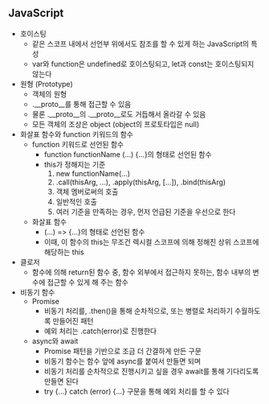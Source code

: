 ## JavaScript

- 호이스팅
  - 같은 스코프 내에서 선언부 위에서도 참조를 할 수 있게 하는 JavaScript의 특성
  - var와 function은 undefined로 호이스팅되고, let과 const는 호이스팅되지 않는다
- 원형 (Prototype)
  - 객체의 원형
  - .__proto__를 통해 접근할 수 있음
  - 물론 .__proto__의 .__proto__로도 거듭해서 올라갈 수 있음
  - 모든 객체의 조상은 object (object의 프로토타입은 null)
- 화살표 함수와 function 키워드의 함수
  - function 키워드로 선언된 함수
    - function functionName (...) {...}의 형태로 선언된 함수
    - this가 정해지는 기준
      1. new functionName(...)
      2. .call(thisArg, ...), .apply(thisArg, [...]), .bind(thisArg)
      3. 객체 멤버로써의 호출
      4. 일반적인 호출
      5. 여러 기준을 만족하는 경우, 먼저 언급된 기준을 우선으로 한다
  - 화살표 함수
    - (...) => {...}의 형태로 선언된 함수
    - 이때, 이 함수의 this는 무조건 렉시컬 스코프에 의해 정해진 상위 스코프에 해당하는 this
- 클로저
  - 함수에 의해 return된 함수 중, 함수 외부에서 접근하지 못하는, 함수 내부의 변수에 접근할 수 있게 해 주는 함수
- 비동기 함수
  - Promise
    - 비동기 처리를, .then()을 통해 순차적으로, 또는 병렬로 처리하기 수월하도록 만들어진 패턴
    - 예외 처리는 .catch(error)로 진행한다
  - async와 await
    - Promise 패턴을 기반으로 조금 더 간결하게 만든 구문
    - 비동기 함수는 함수 앞에 async를 붙여서 만들면 되며
    - 비동기 처리를 순차적으로 진행시키고 싶을 경우 await를 통해 기다리도록 만들면 된다
    - try {...} catch (error) {...} 구문을 통해 예외 처리를 할 수 있다
